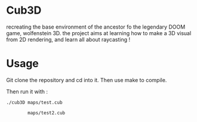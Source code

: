 # Cub3D
recreating the base environment of the ancestor fo the legendary DOOM game, wolfenstein 3D.
the project aims at learning how to make a 3D visual from 2D rendering, and learn all about raycasting !

# Usage

Git clone the repository and cd into it.
Then use make to compile.

Then run it with :

    ./cub3D maps/test.cub

            maps/test2.cub
        
